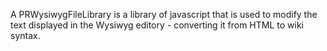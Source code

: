 A PRWysiwygFileLibrary is a library of javascript that is used to modify the text displayed in the Wysiwyg editory - converting it from HTML to wiki syntax.
